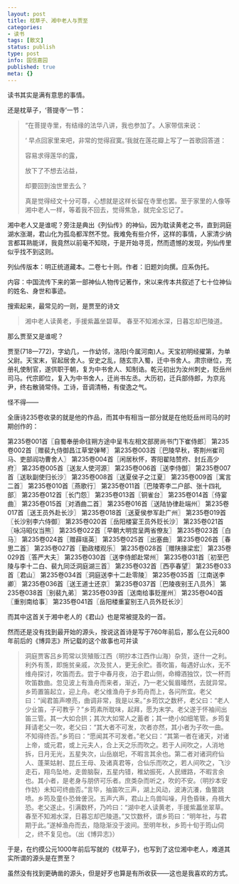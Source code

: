 ```yaml
---
layout: post
title: 枕草子、湘中老人与贾至
categories:
- 读书
tags: [散文]
status: publish
type: post
info: 国信嘉园
published: true
meta: {}
---
```


读书其实是满有意思的事情。

还是枕草子，‘菩提寺’一节：

> “在菩提寺里，有结缘的法华八讲，我也参加了。人家带信来说：   
>       
> ‘ 早点回家里来吧，非常的觉得寂寞。’我就在莲花瓣上写了一首歌回答道：    
>    
> 容易求得莲华的露，    
>    
> 放下了不想去沾益，    
>    
> 却要回到浊世里去么？    
>    
> 真是觉得经文十分可尊，心想就是这样长留在寺里也罢。至于家里的人像等湘中老人一样，等着我不回去，觉得焦急，就完全忘记了。


湘中老人又是谁呢？旁注是典出《列仙传》的神仙，因为耽读黄老之书，直到洞庭湖水涨潮，君山化为孤岛都浑然不觉。我难免有些介怀，这样的事情，人家清少纳言都耳熟能详，我竟然以前毫不知晓，于是开始寻觅，然而遗憾的发现，列仙传里似乎找不到这则。


列仙传版本：明正统道藏本。二卷七十则。作者：旧题刘向撰。应系伪托。

内容：中国流传下来的第一部神仙人物传记著作，宋以来传本共叙述了七十位神仙的姓名、身世和事迹。

搜索起来，最常见的一则，是贾至的诗文

> 湘中老人读黄老，手援紫藟坐碧草。 春至不知湘水深，日暮忘却巴陵道。

那么贾至又是谁呢？

贾至(718—772)，字幼几，一作幼邻，洛阳(今属河南)人。天宝初明经擢第，为单父尉。天宝末，官起居舍人。安史之乱，随玄宗入蜀，迁中书舍人。肃宗继位，充册礼使制官，遂供职于朝，复为中书舍人、知制诰。乾元初出为汝州刺史，贬岳州司马。代宗即位，复入为中书舍人，迁尚书左丞。大历初，迁兵部侍郎，为京兆尹，终右散骑常侍。工诗，音调清畅，有俊逸之气。

怪不得——

全唐诗235卷收录的就是他的作品，而其中有相当一部分就是在他贬岳州司马的时期创作的：

第235卷001首〖自蜀奉册命往朔方途中呈韦左相文部房尚书门下崔侍郎〗
第235卷002首〖赠裴九侍御昌江草堂弹琴〗
第235卷003首〖巴陵早秋，寄荆州崔司马、吏部阎功曹舍人〗
第235卷004首〖闲居秋怀，寄阳翟陆赞府、封丘高少府〗
第235卷005首〖送友人使河源〗
第235卷006首〖送李侍御〗
第235卷007首〖送耿副使归长沙〗
第235卷008首〖送夏侯子之江夏〗
第235卷009首〖寓言二首〗
第235卷010首〖燕歌行〗
第235卷011首〖巴陵寄李二户部、张十四礼部〗
第235卷012首〖长门怨〗
第235卷013首〖铜雀台〗
第235卷014首〖侍宴曲〗
第235卷015首〖对酒曲二首〗
第235卷016首〖送陆协律赴端州〗
第235卷017首〖送王员外赴长沙〗
第235卷018首〖送夏侯参军赴广州〗
第235卷019首〖长沙别李六侍御〗
第235卷020首〖岳阳楼宴王员外贬长沙〗
第235卷021首〖咏冯昭仪当熊〗
第235卷022首〖早朝大明宫呈两省僚友〗
第235卷023首〖白马〗
第235卷024首〖赠薛瑶英〗
第235卷025首〖出塞曲〗
第235卷026首〖春思二首〗
第235卷027首〖勤政楼观乐〗
第235卷028首〖赠陕掾梁宏〗
第235卷029首〖答严大夫〗
第235卷030首〖送李侍郎赴常州〗
第235卷031首〖初至巴陵与李十二白、裴九同泛洞庭湖三首〗
第235卷032首〖西亭春望〗
第235卷033首〖君山〗
第235卷034首〖洞庭送李十二赴零陵〗
第235卷035首〖江南送李卿〗
第235卷036首〖送王道士还京〗
第235卷037首〖巴陵夜别王八员外〗
第235卷038首〖别裴九弟〗
第235卷039首〖送南给事贬崖州〗
第235卷040首〖重别南给事〗
第235卷041首〖岳阳楼重宴别王八员外贬长沙〗

而其中这首关于湘中老人的《君山》也是常被提及的一首。

然而还是没有找到最开始的源头，按说这首诗是写于760年前后，那么在公元800年前后的《博异志》所记载的这个故事也可并读

> 洞庭贾客吕乡筠常以货殖贩江西（明抄本江西作山海）杂货，逐什一之利。利外有羡，即施贫亲戚，次及贫人，更无余贮。善吹笛，每遇好山水，无不维舟探讨，吹笛而去。尝于中春月夜，泊于君山侧，命樽酒独饮，饮一杯而吹笛数曲。忽见波上有渔舟而来者，渐近，乃一老父鬓眉皤然，去就异常。乡筠置笛起立，迎上舟。老父维渔舟于乡筠舟而上，各问所宜。老父曰：“闻君笛声嘹亮，曲调非常，我是以来。”乡筠饮之数杯，老父曰：“老人少业笛，子可教乎？”乡筠素所耽味，起拜，愿为末学。老父遂于怀袖间出笛三管。其一大如合拱；其次大如常人之蓄者；其一绝小如细笔管。乡筠复拜请老父一吹，老父曰：“其大者不可发，次者亦然，其小者为子吹一曲。不知得终否。”乡筠曰：“愿闻其不可发者。”老父曰：“其第一者在诸天，对诸上帝，或元君，或上元夫人，合上天之乐而吹之。若于人间吹之，人消地拆，日月无光，五星失次，山岳崩圯，不暇言其余也。第二者对诸洞府仙人、蓬莱姑射、昆丘王母、及诸真君等，合仙乐而吹之，若人间吹之，飞沙走石，翔鸟坠地，走兽脑裂，五星内错，稚幼振死，人民緾路，不暇言余也。其小者，是老身与朋侪可乐者。庶类杂而听之，吹的不安。（明抄本安作妨）未知可终曲否。”言毕，抽笛吹三声，湖上风动，波涛沆瀁，鱼鳖跳喷。乡筠及童仆恐耸詟況。五声六声，君山上鸟兽叫噪，月色昏昧，舟楫大恐。老父遂止。引满数杯，乃吟曰：“湖中老人读黄老，手援紫藟坐翠草。春至不知湘水深，日暮忘却巴陵道。”又饮数杯，谓乡筠曰：“明年社，与君期于此。”遂棹渔舟而去，隐隐渐没于波间。至明年秋，乡筠十旬于筠山伺之，终不复见也。（出《博异志》）

于是，在约摸公元1000年前后写就的《枕草子》，也写到了这位湘中老人，难道其实所谓的源头是在贾至？

虽然没有找到更确凿的源头，但是好歹也算是有所收获——这也是我喜欢的方式。


